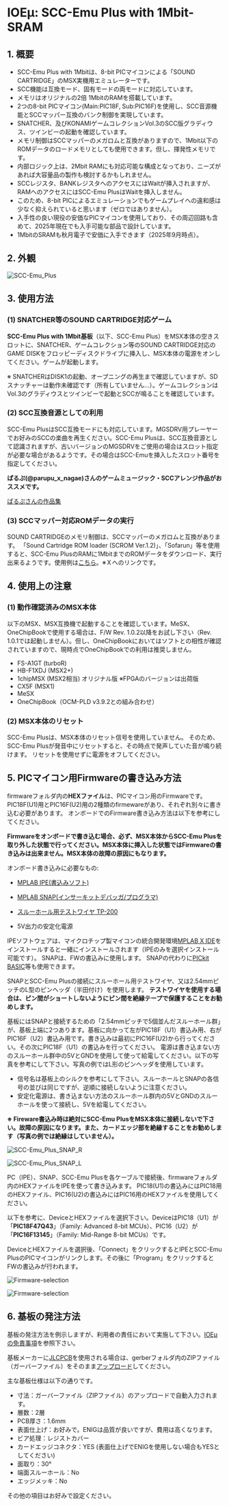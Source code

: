 # IOEμ: SCC-Emu Plus with 1Mbit-SRAM 

## 1. 概要

* SCC-Emu Plus with 1Mbitは、8-bit PICマイコンによる「SOUND CARTRIDGE」のMSX実機用エミュレーターです。
* SCC機能は互換モード、固有モードの両モードに対応しています。
* メモリはオリジナルの2倍 1MbitのRAMを搭載しています。
* 2つの8-bit PICマイコン(Main:PIC18F, Sub:PIC16F)を使用し、SCC音源機能とSCCマッパー互換のバンク制御を実現しています。
* SNATCHER、及びKONAMIゲームコレクションVol.3のSCC版グラディウス、ツインビーの起動を確認しています。
* メモリ制御はSCCマッパーのメガロムと互換がありますので、1Mbit以下のROMデータのロードメモリとしても使用できます。但し、揮発性メモリです。
* 内部ロジック上は、2Mbit RAMにも対応可能な構成となっており、ニーズがあれば大容量品の製作も検討するかもしれません。
* SCCレジスタ、BANKレジスタへのアクセスにはWaitが挿入されますが、RAMへのアクセスにはSCC-Emu PlusはWaitを挿入しません。
* このため、8-bit PICによるエミュレーションでもゲームプレイへの違和感は少なく抑えられていると思います（ゼロではありません）。
* 入手性の良い現役の安価なPICマイコンを使用しており、その周辺回路も含めて、2025年現在でも入手可能な部品で設計しています。
* 1MbitのSRAMも秋月電子で安価に入手できます（2025年9月時点）。

## 2. 外観

![SCC-Emu_Plus](image/SCC-Emu_Plus_1.jpg)

## 3. 使用方法

### (1) SNATCHER等のSOUND CARTRIDGE対応ゲーム

**SCC-Emu Plus with 1Mbit基板**（以下、SCC-Emu Plus）をMSX本体の空きスロットに、SNATCHER、ゲームコレクション等のSOUND CARTRIDGE対応のGAME DISKをフロッピーディスクドライブに挿入し、MSX本体の電源をオンしてください。ゲームが起動します。

※ SNATCHERはDISK1の起動、オープニングの再生まで確認していますが、SDスナッチャーは動作未確認です（所有していません...）。ゲームコレクションはVol.3のグラディウスとツインビーで起動とSCCが鳴ることを確認しています。

### (2) SCC互換音源としての利用

SCC-Emu PlusはSCC互換モードにも対応しています。MGSDRV用プレーヤーでお好みのSCCの楽曲を再生ください。SCC-Emu Plusは、SCC互換音源として認識されますが、古いバージョンのMGSDRVをご使用の場合はスロット指定が必要な場合があるようです。その場合はSCC-Emuを挿入したスロット番号を指定してください。

**ぱるぷ(@parupu_x_nagae)さんのゲームミュージック・SCCアレンジ作品がおススメです。**

[ぱるぷさんの作品集](https://parupu.hatenablog.com/archive/category/MSXplay)

### (3) SCCマッパー対応ROMデータの実行

SOUND CARTRIDGEのメモリ制御は、SCCマッパーのメガロムと互換があります。
「Sound Cartridge ROM loader (SCROM Ver.1.2)」、「Sofarun」等を使用すると、SCC-Emu PlusのRAMに1MbitまでのROMデータをダウンロード、実行出来るようです。使用例は[こちら](https://x.com/kickstate7/status/1971856784978755724)。※Ｘへのリンクです。

## 4. 使用上の注意

### (1) 動作確認済みのMSX本体

以下のMSX、MSX互換機で起動することを確認しています。MeSX、OneChipBookで使用する場合は、F/W Rev. 1.0.2以降をお試し下さい（Rev. 1.0.1では起動しません）。但し、OneChipBookにおいてはソフトとの相性が確認されていますので、現時点でOneChipBookでの利用は推奨しません。

* FS-A1GT (turboR)
* HB-F1XDJ (MSX2+)
* 1chipMSX (MSX2相当) オリジナル版 ※FPGAのバージョンは出荷版
* CX5F (MSX1) 
* MeSX
* OneChipBook（OCM-PLD v3.9.2との組み合わせ）

### (2) MSX本体のリセット

SCC-Emu Plusは、MSX本体のリセット信号を使用していません。
そのため、SCC-Emu Plusが発音中にリセットすると、その時点で発声していた音が鳴り続けます。
リセットを使用せずに電源をオフしてください。

## 5. PICマイコン用Firmwareの書き込み方法

firmwareフォルダ内の**HEXファイル**は、PICマイコン用のFirmwareです。
PIC18F(U1)用とPIC16F(U2)用の2種類のfirmewareがあり、それぞれ別々に書き込む必要があります。
オンボードでのFirmware書き込み方法は以下を参考にしてください。

**Firmwareをオンボードで書き込む場合、必ず、MSX本体からSCC-Emu Plusを取り外した状態で行ってください。MSX本体に挿入した状態ではFirmwareの書き込みは出来ません。MSX本体の故障の原因にもなります。**

オンボード書き込みに必要なもの:

* [MPLAB IPE(書込みソフト)](https://www.microchip.com/en-us/tools-resources/production/mplab-integrated-programming-environment)

* [MPLAB SNAP(インサーキットデバッガ/プログラマ)](https://www.microchip.com/en-us/development-tool/pg164100)

* [スルーホール用テストワイヤ TP-200](https://akizukidenshi.com/catalog/g/g109830/)

* 5V出力の安定化電源

IPEソフトウェアは、マイクロチップ製マイコンの統合開発環境[MPLAB X IDE](https://www.microchip.com/en-us/tools-resources/develop/mplab-x-ide)をインストールすると一緒にインストールされます（IPEのみを選択インストール可能です）。
SNAPは、FWの書込みに使用します。
SNAPの代わりに[PICkit BASIC](https://www.microchip.com/en-us/development-tool/pg164110)等も使用できます。

SNAPとSCC-Emu Plusの接続にスルーホール用テストワイヤ、又は2.54mmピッチのL型のピンヘッダ（半田付け）を使用します。
**テストワイヤを使用する場合は、ピン間がショートしないようにピン間を絶縁テープで保護することをお勧めします。**

基板にはSNAPと接続するための「2.54mmピッチで5個並んだスルーホール群」が、基板上端に2つあります。基板に向かって左がPIC18F（U1）書込み用、右がPIC16F（U2）書込み用です。書き込みは最初にPIC16F(U2)から行ってください。その次にPIC18F（U1）の書込みを行ってください。
電源は書き込まない方のスルーホール群中の5VとGNDを使用して使って給電してください。以下の写真を参考にして下さい。写真の例ではL形のピンヘッダを使用しています。

* 信号名は基板上のシルクを参考にして下さい。スルーホールとSNAPの各信号の並びは同じですが、逆順に接続しないように注意ください。
* 安定化電源は、書き込まない方法のスルーホール群内の5VとGNDのスルーホールを使って接続し、5Vを給電してください。

**※ Fireware書込み時は絶対にSCC-Emu PlusをMSX本体に接続しないで下さい。故障の原因になります。また、カードエッジ部を絶縁することをお勧めします（写真の例では絶縁はしていません）。**

![SCC-Emu_Plus_SNAP_R](image/SCC-Emu_Plus_SNAP_R.jpg)

![SCC-Emu_Plus_SNAP_L](image/SCC-Emu_Plus_SNAP_L.jpg)

PC（IPE）、SNAP、SCC-Emu Plusを各ケーブルで接続後、firmwareフォルダ内のHEXファイルをIPEを使って書き込みます。
PIC18(U1)の書込みにはPIC18用のHEXファイル、PIC16(U2)の書込みにはPIC16用のHEXファイルを使用してください。

以下を参考に、DeviceとHEXファイルを選択下さい。DeviceはPIC18（U1）が「**PIC18F47Q43**」（Family: Advanced 8-bit MCUs）、PIC16（U2）が「**PIC16F13145**」（Family: Mid-Range 8-bit MCUs）です。

DeviceとHEXファイルを選択後、「Connect」をクリックするとIPEとSCC-Emu PlusのPICマイコンがリンクします。その後に「Program」をクリックするとFWの書込みが行われます。

![Firmware-selection](image/SCC-Emu_Plus_FW1.jpg)

![Firmware-selection](image/SCC-Emu_Plus_FW2.jpg)

## 6. 基板の発注方法

基板の発注方法を例示しますが、利用者の責任において実施して下さい。[IOEμの免責事項](../readme.md)を参照下さい。

基板メーカーに[JLCPCB](https://jlcpcb.com/jp)を使用される場合は、gerberフォルダ内のZIPファイル（ガーバーファイル）をそのまま[アップロード](https://cart.jlcpcb.com/jp/quote?orderType=1&stencilLayer=2&stencilWidth=100&stencilLength=100)してください。

主な基板仕様は以下の通りです。

* 寸法：ガーバーファイル（ZIPファイル）のアップロードで自動入力されます。
* 層数：2層
* PCB厚さ：1.6mm
* 表面仕上げ：お好みで。ENIGは品質が良いですが、費用は高くなります。
* ビア処理：レジストカバー
* カードエッジコネクタ：YES (表面仕上げでENIGを使用しない場合もYESとしてください)
* 面取り：30°
* 端面スルーホール：No
* エッジメッキ：No

その他の項目はお好みで設定ください。



